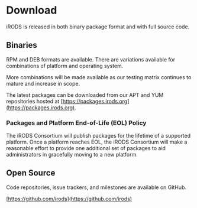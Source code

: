 # Download

iRODS is released in both binary package format and with full source code.

## Binaries

RPM and DEB formats are available.  There are variations available for combinations of platform and operating system.

More combinations will be made available as our testing matrix continues to mature and increase in scope.

The latest packages can be downloaded from our APT and YUM repositories hosted at [https://packages.irods.org](https://packages.irods.org).

### Packages and Platform End-of-Life (EOL) Policy

The iRODS Consortium will publish packages for the lifetime of a supported platform. Once a platform reaches EOL, the iRODS Consortium will make a reasonable effort to provide one additional set of packages to aid administrators in gracefully moving to a new platform.

## Open Source

Code repositories, issue trackers, and milestones are available on GitHub.

 [https://github.com/irods](https://github.com/irods)

